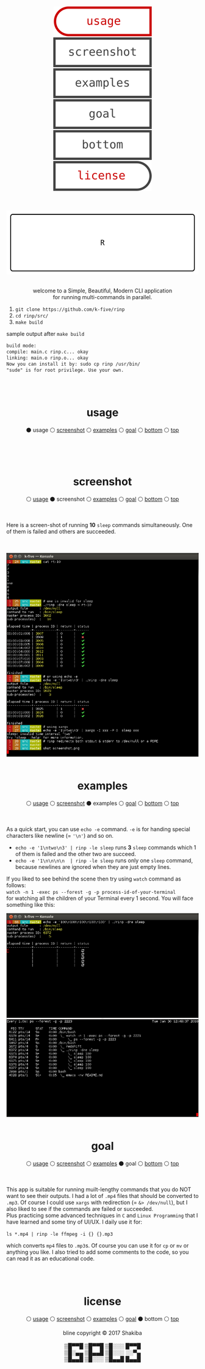<br>
<p id="top" align="center">
  <a href="https://k-five.github.io/jsMyAdmin/">
    <img src="./res/usage.svg" />
  </a>
  <a href="#screenshot">
    <img src="./res/screenshot.svg" />
  </a>
  <a href="#examples">
    <img src="./res/examples.svg" />
  </a>
  <a href="#goal">
    <img src="./res/goal.svg" />
  </a>
  <a href="#bottom">
    <img src="./res/bottom.svg" />
  </a>
  <a href="https://github.com/k-five/rinp/blob/master/LICENSE">
    <img src="./res/license.svg" />
  </a>
</p>

<br>
<br>

<a href="https://github.com/k-five/rinp">
  <img src="https://github.com/k-five/rinp/blob/master/res/rinp.banner.gif" />
</a>

<br>
<br>

<p align="center">
welcome to a Simple, Beautiful, Modern CLI application<br>
for running multi-commands in parallel.
</p>

 1. `git clone https://github.com/k-five/rinp`
 2. `cd rinp/src/`
 3. `make build`

sample output after `make build`

```
build mode:
compile: main.c rinp.c... okay
linking: main.o rinp.o... okay
Now you can install it by: sudo cp rinp /usr/bin/
"sude" is for root privilege. Use your own.
```

<br>
<br>

<h1 id="usage" align="center">usage</h1>
<p align="center">
  &#9899; usage
  &#9898; <a href="#screenshot">screenshot</a>
  &#9898; <a href="#examples">examples</a>
  &#9898; <a href="#goal">goal</a>
  &#9898; <a href="#bottom">bottom</a>
  &#9898; <a href="#top">top</a>
</p>
<br>

<br>
<br>

<h1 id="screenshot" align="center">screenshot</h1>
<p align="center">
  &#9898; <a href="#usage">usage</a>
  &#9899; screenshot
  &#9898; <a href="#examples">examples</a>
  &#9898; <a href="#goal">goal</a>
  &#9898; <a href="#bottom">bottom</a>
  &#9898; <a href="#top">top</a>
</p>
<br>

Here is a screen-shot of running **10** `sleep` commands simultaneously. One of them is failed and others are succeeded.

<br>

<br>
<a href="https://github.com/k-five/rinp">
  <img src="https://github.com/k-five/rinp/blob/master/res/screenshot.png" />
</a>

<br>
<br>

<h1 id="examples" align="center">examples</h1>
<p align="center">
  &#9898; <a href="#usage">usage</a>
  &#9898; <a href="#screenshot">screenshot</a>
  &#9899; examples
  &#9898; <a href="#goal">goal</a>
  &#9898; <a href="#bottom">bottom</a>
  &#9898; <a href="#top">top</a>
</p>
<br>

As a quick start, you can use `echo -e` command. `-e` is for handing special characters like newline (= `'\n'`) and so on.  

  - `echo -e '1\ntwo\n3' | rinp -le sleep` runs **3** `sleep` commands which 1 of them is failed and the other two are succeed.
  - `echo -e '1\n\n\n\n  | rinp -le sleep` runs only one `sleep` command, because newlines are ignored when they are just empty lines.

If you liked to see behind the scene then try using `watch` command as follows:  
`watch -n 1 -exec ps --forest -g -p process-id-of-your-terminal`  
for watching all the children of your Terminal every 1 second. You will face something like this:  

<a href="https://www.gnu.org/licenses/gpl-3.0.en.html">
  <img src="https://github.com/k-five/rinp/blob/master/res/screenshot.watch.png" />
</a>

<br>
<br>

<h1 id="goal" align="center">goal</h1>
<p align="center">
  &#9898; <a href="#usage">usage</a>
  &#9898; <a href="#screenshot">screenshot</a>
  &#9898; <a href="#examples">examples</a>
  &#9899; goal
  &#9898; <a href="#bottom">bottom</a>
  &#9898; <a href="#top">top</a>
</p>
<br>


This app is suitable for running muilt-lengthy commands that you do NOT want to see their outputs. I had a lot of `.mp4` files
that should be converted to `.mp3`. Of course I could use `xargs` with redirection (= `&> /dev/null`), but I also liked to see
if the commands are failed or succeeded.<br>
Plus practicing some advanced techniques in `C` and `Linux Programming` that I have learned and some tiny of UI/UX.
I daily use it for:

`ls *.mp4 | rinp -le ffmpeg -i {} {}.mp3`

which converts `mp4` files to `.mp3`s. Of course you can use it for `cp` or `mv` or anything you like.
I also tried to add some comments to the code, so you can read it as an educational code.

<br>
<br>

<h1 id="license" align="center">license</h1>
<p align="center">
  &#9898; <a href="#usage">usage</a>
  &#9898; <a href="#screenshot">screenshot</a>
  &#9898; <a href="#examples">examples</a>
  &#9898; <a href="#gaol">goal</a>
  &#9899; bottom
  &#9898; <a href="#top">top</a>
</p>
<p id="bottom" align="center">
  bline copyright &copy; 2017 Shakiba
  <br>
  <br>
  ▒█▀▀█ ▒█▀▀█ ▒█░░░ █▀▀█<br>
  ▒█░▄▄ ▒█▄▄█ ▒█░░░ ░░▀▄<br>
  ▒█▄▄█ ▒█░░░ ▒█▄▄█ █▄▄█<br>
</p>

